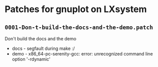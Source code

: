 # Patches for gnuplot on LXsystem

## `0001-Don-t-build-the-docs-and-the-demo.patch`

Don't build the docs and the demo

- docs - segfault during make :/
- demo - x86_64-pc-serenity-gcc: error: unrecognized command line option '-rdynamic'

